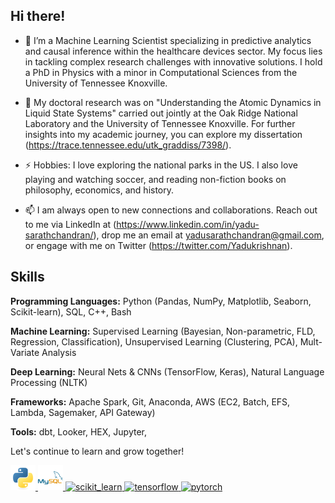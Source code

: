 ## Hi there!

- 🔭 I’m a Machine Learning Scientist specializing in predictive analytics and causal inference within the healthcare devices sector. My focus lies in tackling complex research challenges with innovative solutions. I hold a PhD in Physics with a minor in Computational Sciences from the University of Tennessee Knoxville.

- 🌱 My doctoral research was on "Understanding the Atomic Dynamics in Liquid State Systems" carried out jointly at the Oak Ridge National Laboratory and the University of Tennessee Knoxville.  For further insights into my academic journey, you can explore my dissertation (https://trace.tennessee.edu/utk_graddiss/7398/).

- ⚡ Hobbies: I love exploring the national parks in the US. I also love playing and watching soccer, and reading non-fiction books on philosophy, economics, and history. 


- 📫 I am always open to new connections and collaborations. Reach out to me via LinkedIn at (https://www.linkedin.com/in/yadu-sarathchandran/), drop me an email at yadusarathchandran@gmail.com, or engage with me on Twitter (https://twitter.com/Yadukrishnan).

## Skills

**Programming Languages:** Python (Pandas, NumPy, Matplotlib, Seaborn, Scikit-learn), SQL, C++, Bash

**Machine Learning:** Supervised Learning (Bayesian, Non-parametric, FLD, Regression, Classification), Unsupervised Learning (Clustering, PCA), Mult-Variate Analysis

**Deep Learning:** Neural Nets & CNNs (TensorFlow, Keras), Natural Language Processing (NLTK)

**Frameworks:** Apache Spark, Git, Anaconda, AWS (EC2, Batch, EFS, Lambda, Sagemaker, API Gateway)

**Tools:** dbt, Looker, HEX, Jupyter, 

Let's continue to learn and grow together!

</a> <a href="https://www.python.org" target="_blank"> <img src="https://raw.githubusercontent.com/devicons/devicon/master/icons/python/python-original.svg" alt="python" width="40" height="40"/> 
</a> <a href="https://www.mysql.com/" target="_blank"> <img src="https://raw.githubusercontent.com/devicons/devicon/master/icons/mysql/mysql-original-wordmark.svg" alt="mysql" width="40" height="40"/> 
</a> <a href="https://scikit-learn.org/" target="_blank"> <img src="https://upload.wikimedia.org/wikipedia/commons/0/05/Scikit_learn_logo_small.svg" alt="scikit_learn" width="40" height="40"/> 
</a> <a href="https://www.tensorflow.org" target="_blank"> <img src="https://www.vectorlogo.zone/logos/tensorflow/tensorflow-icon.svg" alt="tensorflow" width="40" height="40"/>
</a> <a href="https://pytorch.org/" target="_blank"> <img src="https://www.vectorlogo.zone/logos/pytorch/pytorch-icon.svg" alt="pytorch" width="40" height="40"/> 

</a> 
</p>

